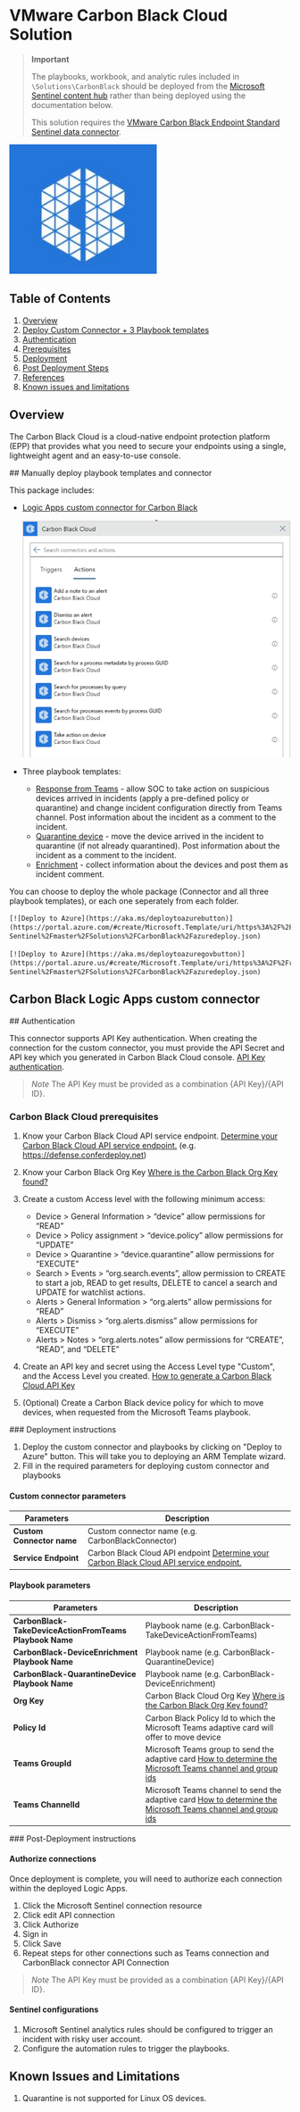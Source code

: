 # VMware Carbon Black Cloud Solution

> **Important**
>
> The playbooks, workbook, and analytic rules included in `\Solutions\CarbonBlack` should be deployed from the [Microsoft Sentinel content hub]('https://docs.microsoft.com/azure/sentinel/sentinel-solutions-deploy#install-or-update-a-solution') rather than being deployed using the documentation below.
>
> This solution requires the [VMware Carbon Black Endpoint Standard Sentinel data connector]('https://docs.microsoft.com/azure/sentinel/data-connectors-reference#vmware-carbon-black-endpoint-standard-preview').
>

![Carbon Black logo](./Data%20Connectors/CarbonBlack.PNG)

## Table of Contents

1. [Overview](#overview)
1. [Deploy Custom Connector + 3 Playbook templates](#deployall)
1. [Authentication](#importantnotes)
1. [Prerequisites](#prerequisites)
1. [Deployment](#deployment)
1. [Post Deployment Steps](#postdeployment)
1. [References](#references)
1. [Known issues and limitations](#limitations)

## Overview

The Carbon Black Cloud is a cloud-native endpoint protection platform (EPP) that provides what you need to secure your endpoints using a single, lightweight agent and an easy-to-use console.

<a name="deployall">
## Manually deploy playbook templates and connector

This package includes:

* [Logic Apps custom connector for Carbon Black](./Data%20Connectors)

  ![custom connector](./Data%20Connectors/CarbonBlackListOfActions.png)

* Three playbook templates:

  * [Response from Teams](./Playbooks/CarbonBlack-TakeDeviceActionFromTeams) - allow SOC to take action on suspicious devices arrived in incidents (apply a pre-defined policy or quarantine) and change incident configuration directly from Teams channel. Post information about the incident as a comment to the incident.
  * [Quarantine device](./Playbooks/CarbonBlack-QuarantineDevice) - move the device arrived in the incident to quarantine (if not already quarantined). Post information about the incident as a comment to the incident.
  * [Enrichment](./Playbooks/CarbonBlack-DeviceEnrichment) - collect information about the devices and post them as incident comment.

You can choose to deploy the whole package (Connector and all three playbook templates), or each one seperately from each folder.

    [![Deploy to Azure](https://aka.ms/deploytoazurebutton)](https://portal.azure.com/#create/Microsoft.Template/uri/https%3A%2F%2Fraw.githubusercontent.com%2FAzure%2FAzure-Sentinel%2Fmaster%2FSolutions%2FCarbonBlack%2Fazuredeploy.json) 

    [![Deploy to Azure](https://aka.ms/deploytoazuregovbutton)](https://portal.azure.us/#create/Microsoft.Template/uri/https%3A%2F%2Fraw.githubusercontent.com%2FAzure%2FAzure-Sentinel%2Fmaster%2FSolutions%2FCarbonBlack%2Fazuredeploy.json)

## Carbon Black Logic Apps custom connector

<a name="authentication">
## Authentication

This connector supports API Key authentication. When creating the connection for the custom connector, you must provide the API Secret and API key which you generated in Carbon Black Cloud console. [API Key authentication](https://developer.carbonblack.com/reference/carbon-black-cloud/authentication/#creating-an-api-key).

> *Note*
> The API Key must be provided as a combination {API Key}/{API ID}.

<a name="prerequisites">

### Carbon Black Cloud prerequisites

1. Know your Carbon Black Cloud API service endpoint. [Determine your Carbon Black Cloud API service endpoint.](https://developer.carbonblack.com/reference/carbon-black-cloud/authentication/#building-your-base-urls) (e.g. https://defense.conferdeploy.net)
2. Know your Carbon Black Org Key [Where is the Carbon Black Org Key found?](https://community.carbonblack.com/t5/Knowledge-Base/Carbon-Black-Cloud-Where-is-the-Org-Key-Found/ta-p/80970)
3. Create a custom Access level with the following minimum access:

   * Device > General Information > “device” allow permissions for “READ”
   * Device > Policy assignment > “device.policy” allow permissions for “UPDATE”
   * Device > Quarantine > “device.quarantine” allow permissions for “EXECUTE”
   * Search > Events > “org.search.events”, allow permission to CREATE to start a job, READ to get results, DELETE to cancel a search and UPDATE for watchlist actions.
   * Alerts > General Information > “org.alerts” allow permissions for “READ”
   * Alerts > Dismiss > “org.alerts.dismiss” allow permissions for “EXECUTE”
   * Alerts > Notes > “org.alerts.notes” allow permissions for “CREATE”, “READ”, and “DELETE”
  
4. Create an API key and secret using the Access Level type "Custom", and the Access Level you created. [How to generate a Carbon Black Cloud API Key](https://developer.carbonblack.com/reference/carbon-black-cloud/authentication/#creating-an-api-key)
5. (Optional) Create a Carbon Black device policy for which to move devices, when requested from the Microsoft Teams playbook.

<a name="deployment">
### Deployment instructions

1. Deploy the custom connector and playbooks by clicking on "Deploy to Azure" button. This will take you to deploying an ARM Template wizard.
2. Fill in the required parameters for deploying custom connector and playbooks

#### Custom connector parameters

| Parameters | Description |
|----------------|--------------|
|**Custom Connector name**| Custom connector name (e.g. CarbonBlackConnector) |
|**Service Endpoint** | Carbon Black Cloud API endpoint [Determine your Carbon Black Cloud API service endpoint.](https://developer.carbonblack.com/reference/carbon-black-cloud/authentication/#building-your-base-urls) |

#### Playbook parameters

| Parameters | Description |
|----------------|--------------|
|**CarbonBlack-TakeDeviceActionFromTeams Playbook Name**| Playbook name (e.g. CarbonBlack-TakeDeviceActionFromTeams) |
|**CarbonBlack-DeviceEnrichment Playbook Name** | Playbook name (e.g. CarbonBlack-QuarantineDevice) |
|**CarbonBlack-QuarantineDevice Playbook Name** | Playbook name (e.g. CarbonBlack-DeviceEnrichment) |
|**Org Key** | Carbon Black Cloud Org Key [Where is the Carbon Black Org Key found?](https://community.carbonblack.com/t5/Knowledge-Base/Carbon-Black-Cloud-Where-is-the-Org-Key-Found/ta-p/80970) |
|**Policy Id** | Carbon Black Policy Id to which the Microsoft Teams adaptive card will offer to move device |
|**Teams GroupId** | Microsoft Teams group to send the adaptive card [How to determine the Microsoft Teams channel and group ids](https://docs.microsoft.com/powershell/module/teams/get-teamchannel?view=teams-ps) |
|**Teams ChannelId** | Microsoft Teams channel to send the adaptive card [How to determine the Microsoft Teams channel and group ids](https://docs.microsoft.com/powershell/module/teams/get-teamchannel?view=teams-ps) |

<a name="postdeployment">
### Post-Deployment instructions

#### Authorize connections

Once deployment is complete, you will need to authorize each connection within the deployed Logic Apps.

1. Click the Microsoft Sentinel connection resource
2. Click edit API connection
3. Click Authorize
4. Sign in
5. Click Save
6. Repeat steps for other connections such as Teams connection and CarbonBlack connector API Connection

> *Note*
> The API Key must be provided as a combination {API Key}/{API ID}.

#### Sentinel configurations

1. Microsoft Sentinel analytics rules should be configured to trigger an incident with risky user account.
2. Configure the automation rules to trigger the playbooks.

<a name="limitations">

## Known Issues and Limitations

1. Quarantine is not supported for Linux OS devices.
